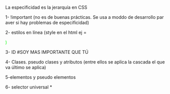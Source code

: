 La especificidad es la jerarquía en CSS

1- !important (no es de buenas prácticas. Se usa a moddo de desarrollo par aver si hay problemas de especificidad)

2- estilos en línea (style en el html ej = <p style="color: #0f0;">)

3- ID   #SOY MAS IMPORTANTE QUE TÚ

4- Clases. pseudo clases y atributos (entre ellos se aplica la cascada el que va último se aplica)

5-elementos y pseudo elementos

6- selector universal *

